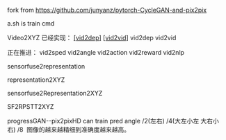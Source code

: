 

fork from https://github.com/junyanz/pytorch-CycleGAN-and-pix2pix

a.sh is train cmd



Video2XYZ
已经实现：
<a href="https://mp.weixin.qq.com/s?__biz=MzA5MDMwMTIyNQ==&mid=2649292433&idx=1&sn=e3ca8c14e5e7454f8e9ac227ec9f4f63&chksm=8811e8d7bf6661c150d1bcb4204fccc34ad80086298b93821ad476aba9d85e6b44f5e066c80e&scene=21#wechat_redirect">[vid2dep]</a>
<a href="https://mp.weixin.qq.com/s?__biz=MzA5MDMwMTIyNQ==&mid=2649292657&idx=1&sn=080e7c029c952bbdd545bda2025ac0e8&chksm=8811e937bf666021543234e27fa9ddb9d37db4227bf0b47c319bb5a62d3af51be43d223d0334#rd">[vid2vid]</a> 
vid2dep vid2vid 

正在推进：
vid2sped vid2angle vid2action vid2reward  vid2nlp  

sensorfuse2representation

representation2XYZ

sensorfuse2Representation2XYZ

SF2RPSTT2XYZ

progressGAN--pix2pixHD can train pred angle /2(左右) /4(大左小左 大右小右) /8  图像的越来越精细到准确度越来越高。
